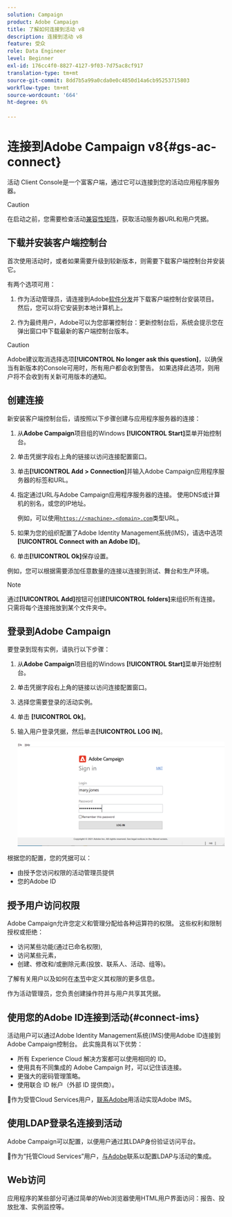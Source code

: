 ```yaml
---
solution: Campaign
product: Adobe Campaign
title: 了解如何连接到活动 v8
description: 连接到活动 v8
feature: 受众
role: Data Engineer
level: Beginner
exl-id: 176cc4f0-8827-4127-9f03-7d75ac8cf917
translation-type: tm+mt
source-git-commit: 8dd7b5a99a0cda0e0c4850d14a6cb95253715803
workflow-type: tm+mt
source-wordcount: '664'
ht-degree: 6%

---
```


# 连接到Adobe Campaign v8{#gs-ac-connect}

活动 Client Console是一个富客户端，通过它可以连接到您的活动应用程序服务器。

>[!CAUTION]
>
>在启动之前，您需要检查活动[兼容性矩阵](compatibility-matrix.md)，获取活动服务器URL和用户凭据。

## 下载并安装客户端控制台

首次使用活动时，或者如果需要升级到较新版本，则需要下载客户端控制台并安装它。

有两个选项可用：

1. 作为活动管理员，请连接到Adobe[软件分发](https://experience.adobe.com/#/downloads/content/software-distribution/encampaign.html)并下载客户端控制台安装项目。 然后，您可以将它安装到本地计算机上。

1. 作为最终用户，Adobe可以为您部署控制台：更新控制台后，系统会提示您在弹出窗口中下载最新的客户端控制台版本。

>[!CAUTION]
>
>Adobe建议取消选择选项&#x200B;**[!UICONTROL No longer ask this question]**，以确保当有新版本的Console可用时，所有用户都会收到警告。  如果选择此选项，则用户将不会收到有关新可用版本的通知。

## 创建连接

新安装客户端控制台后，请按照以下步骤创建与应用程序服务器的连接：

1. 从&#x200B;**Adobe Campaign**&#x200B;项目组的Windows **[!UICONTROL Start]**&#x200B;菜单开始控制台。

1. 单击凭据字段右上角的链接以访问连接配置窗口。

1. 单击&#x200B;**[!UICONTROL Add > Connection]**&#x200B;并输入Adobe Campaign应用程序服务器的标签和URL。

1. 指定通过URL与Adobe Campaign应用程序服务器的连接。 使用DNS或计算机的别名，或您的IP地址。

   例如，可以使用[`https://<machine>.<domain>.com`](https://myserver.adobe.com)类型URL。

1. 如果为您的组织配置了Adobe Identity Management系统(IMS)，请选中选项&#x200B;**[!UICONTROL Connect with an Adobe ID]**。

1. 单击&#x200B;**[!UICONTROL Ok]**&#x200B;保存设置。

例如，您可以根据需要添加任意数量的连接以连接到测试、舞台和生产环境。

>[!NOTE]
>
>通过&#x200B;**[!UICONTROL Add]**&#x200B;按钮可创建&#x200B;**[!UICONTROL folders]**&#x200B;来组织所有连接。 只需将每个连接拖放到某个文件夹中。

## 登录到Adobe Campaign

要登录到现有实例，请执行以下步骤：

1. 从&#x200B;**Adobe Campaign**&#x200B;项目组的Windows **[!UICONTROL Start]**&#x200B;菜单开始控制台。

1. 单击凭据字段右上角的链接以访问连接配置窗口。

1. 选择您需要登录的活动实例。

1. 单击 **[!UICONTROL Ok]**。

1. 输入用户登录凭据，然后单击&#x200B;**[!UICONTROL LOG IN]**。

   ![](assets/sign-in-v8.png)

根据您的配置，您的凭据可以：

* 由授予您访问权限的活动管理员提供
* 您的Adobe ID

## 授予用户访问权限

Adobe Campaign允许您定义和管理分配给各种运算符的权限。 这些权利和限制授权或拒绝：

* 访问某些功能(通过已命名权限),
* 访问某些元素，
* 创建、修改和/或删除元素(投放、联系人、活动、组等)。

了解有关用户以及如何在[本节](permissions.md)中定义其权限的更多信息。

作为活动管理员，您负责创建操作符并与用户共享其凭据。


## 使用您的Adobe ID连接到活动{#connect-ims}

活动用户可以通过Adobe Identity Management系统(IMS)使用Adobe ID连接到Adobe Campaign控制台。 此实施具有以下优势：

* 所有 Experience Cloud 解决方案都可以使用相同的 ID。
* 使用具有不同集成的 Adobe Campaign 时，可以记住该连接。
* 更强大的密码管理策略。
* 使用联合 ID 帐户（外部 ID 提供商）。

:speech_balloon:作为受管Cloud Services用户，[联系Adobe](support.md#support)用活动实现Adobe IMS。

## 使用LDAP登录名连接到活动

Adobe Campaign可以配置，以便用户通过其LDAP身份验证访问平台。

:speech_balloon:作为“托管Cloud Services”用户，[与Adobe](support.md#support)联系以配置LDAP与活动的集成。


## Web访问

应用程序的某些部分可通过简单的Web浏览器使用HTML用户界面访问：报告、投放批准、实例监控等。
